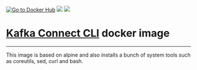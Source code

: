 [![Go to Docker Hub](https://img.shields.io/badge/Docker%20Hub-%E2%86%92-blue.svg)](https://hub.docker.com/r/dysnix/kafka-connect-cli/) [![](https://images.microbadger.com/badges/version/dysnix/kafka-connect-cli.svg)](https://microbadger.com/images/dysnix/kafka-connect-cli) [![](https://images.microbadger.com/badges/image/dysnix/kafka-connect-cli.svg)](https://microbadger.com/images/dysnix/kafka-connect-cli)

# [Kafka Connect CLI](https://github.com/go-kafka/connect) docker image

---

This image is based on alpine and also installs a bunch of system tools such as coreutils, sed, curl and bash.
